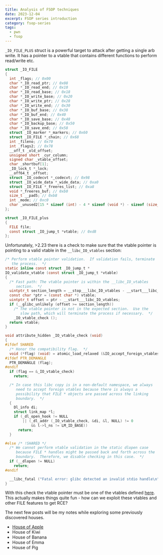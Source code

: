 ```yaml
---
title: Analysis of FSOP techniques
date: 2023-12-04
excerpt: FSOP series introduction
category: fsop-series
tags:
  - pwn
  - fsop
---
```


`_IO_FILE_PLUS` struct is a powerful target to attack after getting a single
arb write. It has a pointer to a vtable that contains different functions to
perform read/write etc.

```c
struct _IO_FILE
{
  int _flags; // 0x00
  char *_IO_read_ptr; // 0x08
  char *_IO_read_end; // 0x10
  char *_IO_read_base; // 0x18
  char *_IO_write_base;	// 0x20
  char *_IO_write_ptr; // 0x28
  char *_IO_write_end; // 0x30
  char *_IO_buf_base; // 0x38
  char *_IO_buf_end; // 0x40
  char *_IO_save_base; // 0x48
  char *_IO_backup_base; // 0x50
  char *_IO_save_end; // 0x58
  struct _IO_marker *_markers; // 0x60
  struct _IO_FILE *_chain; // 0x68
  int _fileno; // 0x70
  int _flags2; // 0x78
  __off_t _old_offset;
  unsigned short _cur_column;
  signed char _vtable_offset;
  char _shortbuf[1];
  _IO_lock_t *_lock;
  __off64_t _offset;
  struct _IO_codecvt *_codecvt; // 0x98
  struct _IO_wide_data *_wide_data; // 0xa0
  struct _IO_FILE *_freeres_list; // 0xa8
  void *_freeres_buf; // 0xb0
  size_t __pad5; // 0xb8
  int _mode; // 0xc0
  char _unused2[15 * sizeof (int) - 4 * sizeof (void *) - sizeof (size_t)];
};

struct _IO_FILE_plus
{
  FILE file;
  const struct _IO_jump_t *vtable; // 0xd8
};
```

Unfortunately, >2.23 there is a check to make sure that the vtable pointer is
pointing to a valid vtable in the `__libc_IO_vtables` section:

```c
/* Perform vtable pointer validation.  If validation fails, terminate
   the process.  */
static inline const struct _IO_jump_t *
IO_validate_vtable (const struct _IO_jump_t *vtable)
{
  /* Fast path: The vtable pointer is within the __libc_IO_vtables
     section.  */
  uintptr_t section_length = __stop___libc_IO_vtables - __start___libc_IO_vtables;
  const char *ptr = (const char *) vtable;
  uintptr_t offset = ptr - __start___libc_IO_vtables;
  if (__glibc_unlikely (offset >= section_length))
    /* The vtable pointer is not in the expected section.  Use the
       slow path, which will terminate the process if necessary.  */
    _IO_vtable_check ();
  return vtable;
}

void attribute_hidden _IO_vtable_check (void)
{
#ifdef SHARED
  /* Honor the compatibility flag.  */
  void (*flag) (void) = atomic_load_relaxed (&IO_accept_foreign_vtables);
#ifdef PTR_DEMANGLE
  PTR_DEMANGLE (flag);
#endif
  if (flag == &_IO_vtable_check)
    return;

  /* In case this libc copy is in a non-default namespace, we always
     need to accept foreign vtables because there is always a
     possibility that FILE * objects are passed across the linking
     boundary.  */
  {
    Dl_info di;
    struct link_map *l;
    if (_dl_open_hook != NULL
        || (_dl_addr (_IO_vtable_check, &di, &l, NULL) != 0
            && l->l_ns != LM_ID_BASE))
      return;
  }

#else /* !SHARED */
  /* We cannot perform vtable validation in the static dlopen case
     because FILE * handles might be passed back and forth across the
     boundary.  Therefore, we disable checking in this case.  */
  if (__dlopen != NULL)
    return;
#endif

  __libc_fatal ("Fatal error: glibc detected an invalid stdio handle\n");
}
```

With this check the vtable pointer must be one of the vtables defined
[here](https://elixir.bootlin.com/glibc/glibc-2.38/source/libio/vtables.c).
This actually makes things quite fun - how can we exploit these vtables and
other FILE features to get RCE?

The next few posts will be my notes while exploring some previously discovered houses.

- <a href="/posts/fsop/house-of-apple">House of Apple</a>
- House of Kiwi
- House of Banana
- House of Emma
- House of Pig
